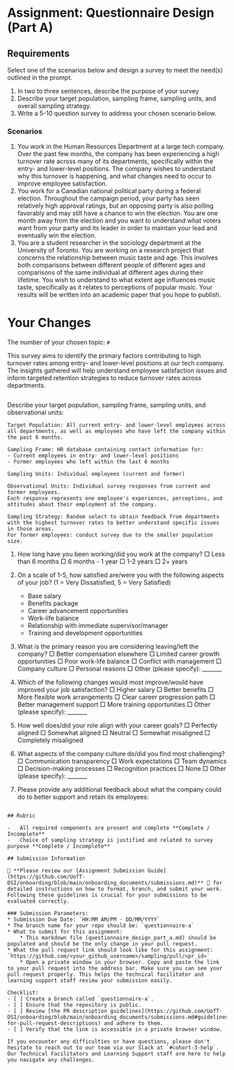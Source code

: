 # Assignment: Questionnaire Design (Part A)

## Requirements
Select one of the scenarios below and design a survey to meet the need(s) outlined in the prompt.

1.	In two to three sentences, describe the purpose of your survey
2.	Describe your target population, sampling frame, sampling units, and overall sampling strategy.
3.	Write a 5-10 question survey to address your chosen scenario below.


### Scenarios
1.	You work in the Human Resources Department at a large tech company. Over the past few months, the company has been experiencing a high turnover rate across many of its departments, specifically within the entry- and lower-level positions. The company wishes to understand why this turnover is happening, and what changes need to occur to improve employee satisfaction.
2.	You work for a Canadian national political party during a federal election. Throughout the campaign period, your party has seen relatively high approval ratings, but an opposing party is also polling favorably and may still have a chance to win the election. You are one month away from the election and you want to understand what voters want from your party and its leader in order to maintain your lead and eventually win the election.
3.	You are a student researcher in the sociology department at the University of Toronto. You are working on a research project that concerns the relationship between music taste and age. This involves both comparisons between different people of different ages and comparisons of the same individual at different ages during their lifetime. You wish to understand to what extent age influences music taste, specifically as it relates to perceptions of popular music. Your results will be written into an academic paper that you hope to publish.


# Your Changes

The number of your chosen topic: `#`

This survey aims to identify the primary factors contributing to high turnover rates among entry- and lower-level positions at our tech company. 
The insights gathered will help understand employee satisfaction issues and inform targeted retention strategies to reduce turnover rates across departments.
```
```

Describe your target population, sampling frame, sampling units, and observational units:
```
Target Population: All current entry- and lower-level employees across all departments, as well as employees who have left the company within the past 6 months.

Sampling Frame: HR database containing contact information for:
- Current employees in entry- and lower-level positions 
- Former employees who left within the last 6 months

Sampling Units: Individual employees (current and former)

Observational Units: Individual survey responses from current and former employees. 
Each response represents one employee's experiences, perceptions, and attitudes about their employment at the company.

Sampling Strategy: Random select to obtain feedback from departments with the highest turnover rates to better understand specific issues in those areas. 
For former employees: conduct survey due to the smaller population size.
```
1. How long have you been working/did you work at the company?
   □ Less than 6 months
   □ 6 months - 1 year
   □ 1-2 years
   □ 2+ years

2. On a scale of 1-5, how satisfied are/were you with the following aspects of your job? (1 = Very Dissatisfied, 5 = Very Satisfied)
   - Base salary
   - Benefits package
   - Career advancement opportunities
   - Work-life balance
   - Relationship with immediate supervisor/manager
   - Training and development opportunities

3. What is the primary reason you are considering leaving/left the company? 
   □ Better compensation elsewhere
   □ Limited career growth opportunities
   □ Poor work-life balance
   □ Conflict with management
   □ Company culture
   □ Personal reasons
   □ Other (please specify): _______

4. Which of the following changes would most improve/would have improved your job satisfaction? 
   □ Higher salary
   □ Better benefits
   □ More flexible work arrangements
   □ Clear career progression path
   □ Better management support
   □ More training opportunities
   □ Other (please specify): _______

5. How well does/did your role align with your career goals?
   □ Perfectly aligned
   □ Somewhat aligned
   □ Neutral
   □ Somewhat misaligned
   □ Completely misaligned

6. What aspects of the company culture do/did you find most challenging? 
   □ Communication transparency
   □ Work expectations
   □ Team dynamics
   □ Decision-making processes
   □ Recognition practices
   □ None
   □ Other (please specify): _______

7. Please provide any additional feedback about what the company could do to better support and retain its employees: 
```

## Rubric

-	All required components are present and complete **Complete / Incomplete**
-	Choice of sampling strategy is justified and related to survey purpose **Complete / Incomplete**

## Submission Information

🚨 **Please review our [Assignment Submission Guide](https://github.com/UofT-DSI/onboarding/blob/main/onboarding_documents/submissions.md)** 🚨 for detailed instructions on how to format, branch, and submit your work. Following these guidelines is crucial for your submissions to be evaluated correctly.

### Submission Parameters:
* Submission Due Date: `HH:MM AM/PM - DD/MM/YYYY`
* The branch name for your repo should be: `questionnaire-a`
* What to submit for this assignment:
    * This markdown file (questionnaire_design_part_a.md) should be populated and should be the only change in your pull request.
* What the pull request link should look like for this assignment: `https://github.com/<your_github_username>/sampling/pull/<pr_id>`
    * Open a private window in your browser. Copy and paste the link to your pull request into the address bar. Make sure you can see your pull request properly. This helps the technical facilitator and learning support staff review your submission easily.

Checklist:
- [ ] Create a branch called `questionnaire-a`.
- [ ] Ensure that the repository is public.
- [ ] Review [the PR description guidelines](https://github.com/UofT-DSI/onboarding/blob/main/onboarding_documents/submissions.md#guidelines-for-pull-request-descriptions) and adhere to them.
- [ ] Verify that the link is accessible in a private browser window.

If you encounter any difficulties or have questions, please don't hesitate to reach out to our team via our Slack at `#cohort-3-help`. Our Technical Facilitators and Learning Support staff are here to help you navigate any challenges.
